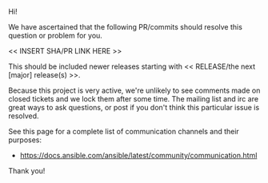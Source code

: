 Hi!

We have ascertained that the following PR/commits should resolve this question or problem for you.

<< INSERT SHA/PR LINK HERE >>

This should be included newer releases starting with << RELEASE/the next [major] release(s) >>.

Because this project is very active, we're unlikely to see comments made on closed tickets and we lock them after some time.
The mailing list and irc are great ways to ask questions, or post if you don't think this particular issue is resolved.

See  this page for a complete list of communication channels and their purposes:

* https://docs.ansible.com/ansible/latest/community/communication.html

Thank you!
